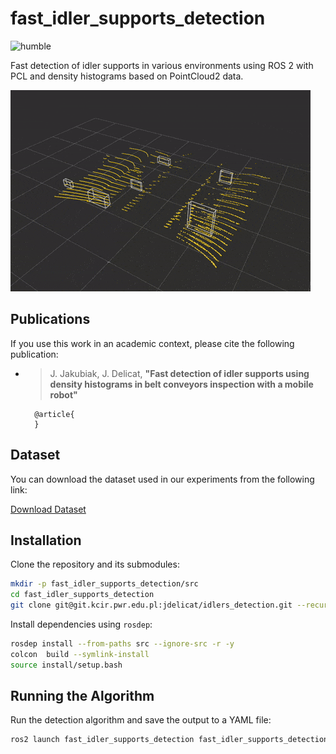 # fast_idler_supports_detection
![humble](https://github.com/wust-dcr/fast_idler_supports_detection/actions/workflows/build_and_test_humble.yaml/badge.svg)

Fast detection of idler supports in various environments using ROS 2 with PCL and density histograms based on PointCloud2 data.

![](.docs/fast_detection.gif)

## Publications

If you use this work in an academic context, please cite the following publication:

* > J. Jakubiak, J. Delicat,
  > **"Fast detection of idler supports using density histograms in belt conveyors inspection with a mobile robot"**

        @article{
        }

## Dataset
You can download the dataset used in our experiments from the following link:

[Download Dataset](https://k29.pwr.edu.pl/)


## Installation

Clone the repository and its submodules:

```bash
mkdir -p fast_idler_supports_detection/src
cd fast_idler_supports_detection
git clone git@git.kcir.pwr.edu.pl:jdelicat/idlers_detection.git --recursive src
```

Install dependencies using `rosdep`:

```bash
rosdep install --from-paths src --ignore-src -r -y
colcon  build --symlink-install
source install/setup.bash
```

## Running the Algorithm

Run the detection algorithm and save the output to a YAML file:

```bash
ros2 launch fast_idler_supports_detection fast_idler_supports_detection.launch.py bag_file_path:=$(pwd)/path_a_pointcloud_public
```
